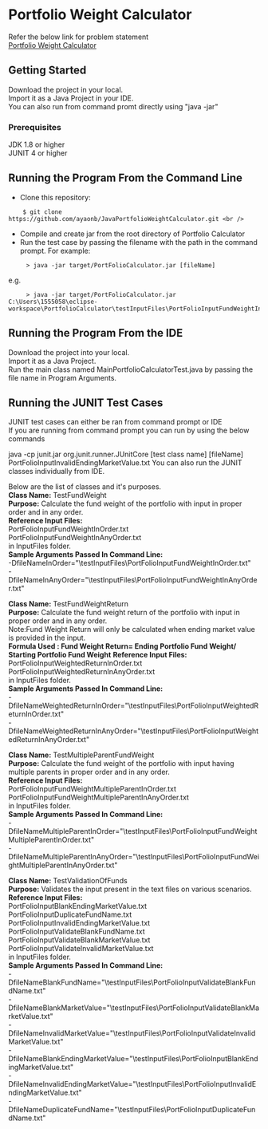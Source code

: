 # Portfolio Weight Calculator
Refer the below link for problem statement<br />
<a href="https://gist.github.com/rprabhat/3b8cc6e47a822d63b844e3d3d0d67ea7">Portfolio Weight Calculator</a><br />


## Getting Started

Download the project in your local.<br />
Import it as a Java Project in your IDE.<br />
You can also run from command promt directly using "java -jar"<br />

### Prerequisites

JDK 1.8 or higher <br />
JUNIT 4 or higher <br />

## Running the Program From the Command Line
* Clone this repository:<br />
```
    $ git clone https://github.com/ayaonb/JavaPortfolioWeightCalculator.git <br />
```
* Compile and create jar from the root directory of Portfolio Calculator <br />
* Run the test case by passing the filename with the path in the command prompt. For example: <br />
```
     > java -jar target/PortFolioCalculator.jar [fileName] 
```
e.g.
```
     > java -jar target/PortFolioCalculator.jar C:\Users\1555058\eclipse-workspace\PortfolioCalculator\testInputFiles\PortFolioInputFundWeightInOrder.txt
```

## Running the Program From the IDE
 Download the project into your local. <br />
 Import it as a Java Project. <br />
 Run the main class named MainPortfolioCalculatorTest.java by passing the file name in Program Arguments.<br />
 
 
 ## Running the JUNIT Test Cases
JUNIT test cases can either be ran from command prompt or IDE <br />
If you are running from command prompt you can run by using the below commands<br />

java -cp junit.jar org.junit.runner.JUnitCore [test class name] [fileName] <br />
PortFolioInputInvalidEndingMarketValue.txt
You can also run the JUNIT classes individually from IDE.<br />

Below are the list of classes and it's purposes.<br />
**Class Name:** TestFundWeight <br />
**Purpose:** Calculate the fund weight of the portfolio with input in proper order and in any order.<br />
**Reference Input Files:** <br /> PortFolioInputFundWeightInOrder.txt<br />PortFolioInputFundWeightInAnyOrder.txt<br />in InputFiles folder.<br />
**Sample Arguments Passed In Command Line:** <br /> -DfileNameInOrder="\testInputFiles\PortFolioInputFundWeightInOrder.txt"<br /> -DfileNameInAnyOrder="\testInputFiles\PortFolioInputFundWeightInAnyOrder.txt"<br />

**Class Name:** TestFundWeightReturn <br />
**Purpose:** Calculate the fund weight return of the portfolio with input in proper order and in any order. <br />
Note:Fund Weight Return will only be calculated when ending market value is provided in the input. <br />
**Formula Used : Fund Weight Return= Ending Portfolio Fund Weight/ Starting Portfolio Fund Weight**
**Reference Input Files:** <br /> PortFolioInputWeightedReturnInOrder.txt<br />PortFolioInputWeightedReturnInAnyOrder.txt <br /> in InputFiles folder.<br />
**Sample Arguments Passed In Command Line:** <br /> -DfileNameWeightedReturnInOrder="\testInputFiles\PortFolioInputWeightedReturnInOrder.txt"<br /> -DfileNameWeightedReturnInAnyOrder="\testInputFiles\PortFolioInputWeightedReturnInAnyOrder.txt"<br />

**Class Name:** TestMultipleParentFundWeight <br />
**Purpose:** Calculate the fund weight of the portfolio with input having multiple parents in proper order and in any order.<br />
**Reference Input Files:** <br /> PortFolioInputFundWeightMultipleParentInOrder.txt<br /> PortFolioInputFundWeightMultipleParentInAnyOrder.txt <br /> in InputFiles folder.<br />
**Sample Arguments Passed In Command Line:** <br /> -DfileNameMultipleParentInOrder="\testInputFiles\PortFolioInputFundWeightMultipleParentInOrder.txt"<br /> -DfileNameMultipleParentInAnyOrder="\testInputFiles\PortFolioInputFundWeightMultipleParentInAnyOrder.txt"<br />

**Class Name:** TestValidationOfFunds <br />
**Purpose:** Validates the input present in the text files on various scenarios.<br />
**Reference Input Files:**<br /> PortFolioInputBlankEndingMarketValue.txt<br />PortFolioInputDuplicateFundName.txt<br />PortFolioInputInvalidEndingMarketValue.txt<br />PortFolioInputValidateBlankFundName.txt<br />PortFolioInputValidateBlankMarketValue.txt<br />PortFolioInputValidateInvalidMarketValue.txt <br /> in InputFiles folder.<br />
**Sample Arguments Passed In Command Line:** <br /> -DfileNameBlankFundName="\testInputFiles\PortFolioInputValidateBlankFundName.txt"<br /> -DfileNameBlankMarketValue="\testInputFiles\PortFolioInputValidateBlankMarketValue.txt"<br /> -DfileNameInvalidMarketValue="\testInputFiles\PortFolioInputValidateInvalidMarketValue.txt"<br /> -DfileNameBlankEndingMarketValue="\testInputFiles\PortFolioInputBlankEndingMarketValue.txt"<br /> -DfileNameInvalidEndingMarketValue="\testInputFiles\PortFolioInputInvalidEndingMarketValue.txt"<br /> -DfileNameDuplicateFundName="\testInputFiles\PortFolioInputDuplicateFundName.txt"<br />

 
